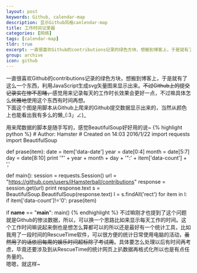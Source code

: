 ```yaml
---
layout: post
keywords: Github, calendar-map
description: 显示Github风格canlendar-map
title: 工作时间记录器
categories: [网络]
tags: [calendar-map]
tldr: true
excerpt: 一直很喜欢Github的contributions记录的绿色方块，想搬到博客上，于是就有了这么一个东西，利用JavaScript生成svg矢量图来显示出来。<del>不过Github上的提交记录实在惨不忍睹，</del>不过感觉用来记录每天的工作时长效果会更好一点，不过嘛具体怎么利用这个东西有时间再想。
group: archive
icon: github
---
```


一直很喜欢Github的contributions记录的绿色方块，想搬到博客上，于是就有了这么一个东西，利用JavaScript生成svg矢量图来显示出来。<del>不过Github上的提交记录实在惨不忍睹，</del>感觉用来记录每天的工作时长效果会更好一点，不过嘛具体怎么<del>优雅地</del>使用这个东西有时间再想。  
下面这个图是用脚本从Github上爬来的Github提交数据显示出来的，当然从颜色上也能看出我有多么的懒\_(:3」∠)\_
<script src="/js/d3.min.js"></script>
  <style>
  .day {
    stroke: #fff;
  }
  .month {
    fill: none;
    stroke: #000;
    stroke-width: 2px;
  }
  </style>
<div class="calendar-map"></div>
<script type="text/javascript" src="/js/calendarmap.js"></script>
用来爬数据的脚本是随手写的，感觉BeautifulSoup好好用的说~
{% highlight python %}
# Author: Hamster<ihamsterball@gmail.com>
# Created on 14:03 2016/1/22
import requests
import BeautifulSoup

def prase(item):
    date = item['data-date']
    year = date[0:4]
    month = date[5:7]
    day = date[8:10]
    print '\"' + year + month + day + '\":' + item['data-count'] + ','

def main():
    session = requests.Session()
    url = "https://github.com/users/iHamsterball/contributions"
    response = session.get(url)
    print response.text
    s = BeautifulSoup.BeautifulSoup(response.text)
    l = s.findAll('rect')
    for item in l:
        if item['data-count']!='0':
            prase(item)

if __name__ == "__main__":
    main()
{% endhighlight %}
不过嘛刚才也提到了这个问题就是Github的惨淡数据，所以，可以换一个思路比如来显示每天工作的时间。这个工作时间嘛说起来倒也是想怎么算都可以的所以还是最好有一个统计工具，比如我用了一段时间的RescueTime软件，可以很方便的统计日常使用电脑的活动，<del>虽然用了的话依旧每周的娱乐时间超标除了考试周</del>。具体要怎么处理以后有时间再考虑，毕竟还要涉及到从RescueTime的统计网页上扒数据再格式化所以也是有点任务量的。  
嗯嗯，就这样~
